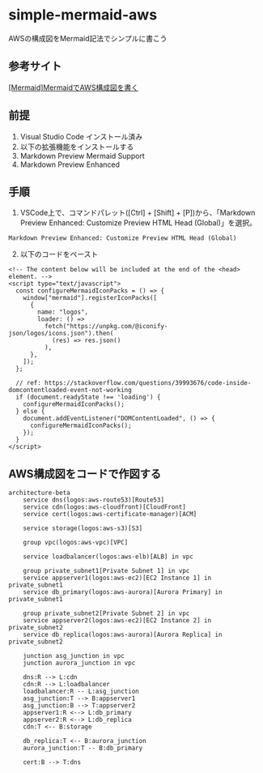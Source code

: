 # simple-mermaid-aws
AWSの構成図をMermaid記法でシンプルに書こう

## 参考サイト
[[Mermaid]MermaidでAWS構成図を書く](https://zenn.dev/xoxo/articles/f075f2b252280b)

## 前提
1. Visual Studio Code インストール済み
1. 以下の拡張機能をインストールする
1. Markdown Preview Mermaid Support
1. Markdown Preview Enhanced

## 手順

1. VSCode上で、コマンドパレット([Ctrl] + [Shift] + [P])から、「Markdown Preview Enhanced: Customize Preview HTML Head (Global)」を選択。
```
Markdown Preview Enhanced: Customize Preview HTML Head (Global)
```

2. 以下のコードをペースト
```
<!-- The content below will be included at the end of the <head> element. -->
<script type="text/javascript">
  const configureMermaidIconPacks = () => {
    window["mermaid"].registerIconPacks([
      {
        name: "logos",
        loader: () =>
          fetch("https://unpkg.com/@iconify-json/logos/icons.json").then(
            (res) => res.json()
          ),
      },
    ]);
  };
    
  // ref: https://stackoverflow.com/questions/39993676/code-inside-domcontentloaded-event-not-working
  if (document.readyState !== 'loading') {
    configureMermaidIconPacks();
  } else {
    document.addEventListener("DOMContentLoaded", () => {
      configureMermaidIconPacks();
    });
  }
</script>
``` 


## AWS構成図をコードで作図する
``` mermaid
architecture-beta
    service dns(logos:aws-route53)[Route53]
    service cdn(logos:aws-cloudfront)[CloudFront]
    service cert(logos:aws-certificate-manager)[ACM]

    service storage(logos:aws-s3)[S3]

    group vpc(logos:aws-vpc)[VPC]

    service loadbalancer(logos:aws-elb)[ALB] in vpc

    group private_subnet1[Private Subnet 1] in vpc
    service appserver1(logos:aws-ec2)[EC2 Instance 1] in private_subnet1
    service db_primary(logos:aws-aurora)[Aurora Primary] in private_subnet1

    group private_subnet2[Private Subnet 2] in vpc
    service appserver2(logos:aws-ec2)[EC2 Instance 2] in private_subnet2
    service db_replica(logos:aws-aurora)[Aurora Replica] in private_subnet2

    junction asg_junction in vpc
    junction aurora_junction in vpc

    dns:R --> L:cdn
    cdn:R --> L:loadbalancer
    loadbalancer:R -- L:asg_junction
    asg_junction:T --> B:appserver1
    asg_junction:B --> T:appserver2
    appserver1:R <--> L:db_primary
    appserver2:R <--> L:db_replica
    cdn:T <-- B:storage

    db_replica:T <-- B:aurora_junction
    aurora_junction:T -- B:db_primary

    cert:B --> T:dns
```